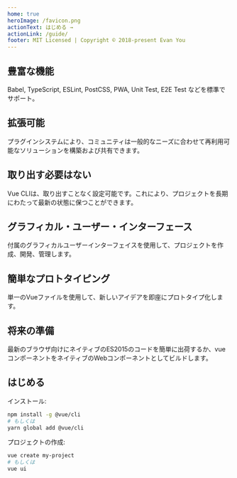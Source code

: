 ```yaml
---
home: true
heroImage: /favicon.png
actionText: はじめる →
actionLink: /guide/
footer: MIT Licensed | Copyright © 2018-present Evan You
---
```


<div class="features">
  <div class="feature">
    <h2>豊富な機能</h2>
    <p>Babel, TypeScript, ESLint, PostCSS, PWA, Unit Test, E2E Test などを標準でサポート。</p>
  </div>
  <div class="feature">
    <h2>拡張可能</h2>
    <p>プラグインシステムにより、コミュニティは一般的なニーズに合わせて再利用可能なソリューションを構築および共有できます。</p>
  </div>
  <div class="feature">
    <h2>取り出す必要はない</h2>
    <p>Vue CLIは、取り出すことなく設定可能です。これにより、プロジェクトを長期にわたって最新の状態に保つことができます。</p>
  </div>
  <div class="feature">
    <h2>グラフィカル・ユーザー・インターフェース</h2>
    <p>付属のグラフィカルユーザーインターフェイスを使用して、プロジェクトを作成、開発、管理します。</p>
  </div>
  <div class="feature">
    <h2>簡単なプロトタイピング</h2>
    <p>単一のVueファイルを使用して、新しいアイデアを即座にプロトタイプ化します。</p>
  </div>
  <div class="feature">
    <h2>将来の準備</h2>
    <p>最新のブラウザ向けにネイティブのES2015のコードを簡単に出荷するか、vueコンポーネントをネイティブのWebコンポーネントとしてビルドします。</p>
  </div>
</div>

## はじめる

インストール:

``` bash
npm install -g @vue/cli
# もしくは
yarn global add @vue/cli
```

プロジェクトの作成:

``` bash
vue create my-project
# もしくは
vue ui
```